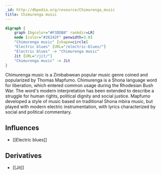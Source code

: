 ```yaml
---
_id: http://dbpedia.org/resource/Chimurenga_music
title: Chimurenga music
---
```


```dot
digraph {
	graph [bgcolor="#F3DDB8" rankdir=LR]
	node [color="#26242F" penwidth=3.0]
	"Chimurenga music" [shape=circle]
	"Electric blues" [URL="/electric-blues/"]
	"Electric blues" -> "Chimurenga music"
	Jit [URL="/jit/"]
	"Chimurenga music" -> Jit
}
```

Chimurenga music is a Zimbabwean popular music genre coined and popularized by Thomas Mapfumo. Chimurenga is a Shona language word for liberation, which entered common usage during the Rhodesian Bush War. The word's modern interpretation has been extended to describe a struggle for human rights, political dignity and social justice. Mapfumo developed a style of music based on traditional Shona mbira music, but played with modern electric instrumentation, with lyrics characterized by social and political commentary.

## Influences

- [[Electric blues]]

## Derivatives

- [[Jit]]
